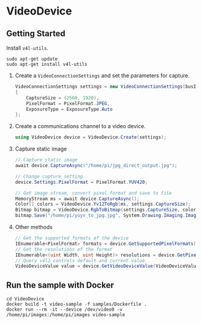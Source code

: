 # VideoDevice

## Getting Started
Install `v4l-utils`.
```
sudo apt-get update
sudo apt-get install v4l-utils
```

1. Create a `VideoConnectionSettings` and set the parameters for capture.
    ```C#
    VideoConnectionSettings settings = new VideoConnectionSettings(busId: 0)
    {
        CaptureSize = (2560, 1920),
        PixelFormat = PixelFormat.JPEG,
        ExposureType = ExposureType.Auto
    };
    ```
2. Create a communications channel to a video device.
    ```C#
    using VideoDevice device = VideoDevice.Create(settings);
    ```
3. Capture static image
    ```C#
    // Capture static image
    await device.CaptureAsync("/home/pi/jpg_direct_output.jpg");

    // Change capture setting
    device.Settings.PixelFormat = PixelFormat.YUV420;

    // Get image stream, convert pixel format and save to file
    MemoryStream ms = await device.CaptureAsync();
    Color[] colors = VideoDevice.Yv12ToRgb(ms, settings.CaptureSize);
    Bitmap bitmap = VideoDevice.RgbToBitmap(settings.CaptureSize, colors);
    bitmap.Save("/home/pi/yuyv_to_jpg.jpg", System.Drawing.Imaging.ImageFormat.Jpeg);
    ```
4. Other methods
    ```C#
    // Get the supported formats of the device
    IEnumerable<PixelFormat> formats = device.GetSupportedPixelFormats();
    // Get the resolutions of the format
    IEnumerable<(uint Width, uint Height)> resolutions = device.GetPixelFormatResolutions(PixelFormat.YUYV));
    // Query v4l2 controls default and current value
    VideoDeviceValue value = device.GetVideoDeviceValue(VideoDeviceValueType.Rotate);
    ```

## Run the sample with Docker
```
cd VideoDevice
docker build -t video-sample -f samples/Dockerfile .
docker run --rm -it --device /dev/video0 -v /home/pi/images:/home/pi/images video-sample
```